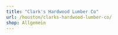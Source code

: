 ```yaml
---
title: "Clark's Hardwood Lumber Co"
url: /houston/clarks-hardwood-lumber-co/
shop: Allgemein
---
```


